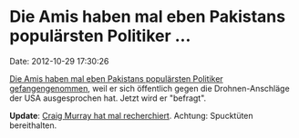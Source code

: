 Die Amis haben mal eben Pakistans populärsten Politiker \...
============================================================

Date: 2012-10-29 17:30:26

[Die Amis haben mal eben Pakistans populärsten Politiker
gefangengenommen](http://www.guardian.co.uk/commentisfree/2012/oct/28/detention-imran-khan-drones),
weil er sich öffentlich gegen die Drohnen-Anschläge der USA
ausgesprochen hat. Jetzt wird er \"befragt\".

**Update**: [Craig Murray hat mal
recherchiert](http://www.craigmurray.org.uk/archives/2012/10/behind-imrans-hounding/).
Achtung: Spucktüten bereithalten.

